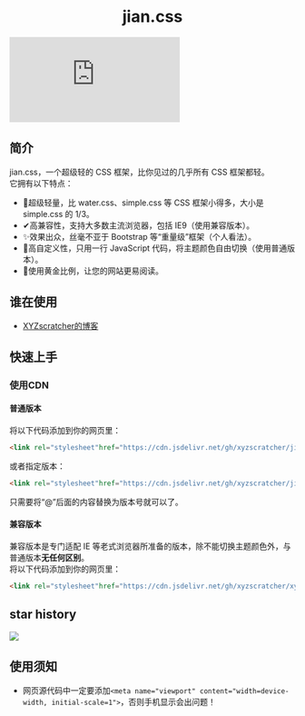 <h1 align=center>jian.css</h1>

![](https://img.shields.io/github/stars/xyzscratcher/jian.css)
## 简介
jian.css，一个超级轻的 CSS 框架，比你见过的几乎所有 CSS 框架都轻。  
它拥有以下特点：
- 🎈️超级轻量，比 water.css、simple.css 等 CSS 框架小得多，大小是 simple.css 的 1/3。
- ✔高兼容性，支持大多数主流浏览器，包括 IE9（使用兼容版本）。
- ✨️效果出众，丝毫不亚于 Bootstrap 等“重量级”框架（个人看法）。
- 🎨️高自定义性，只用一行 JavaScript 代码，将主题颜色自由切换（使用普通版本）。
- 📏️使用黄金比例，让您的网站更易阅读。
## 谁在使用
- [XYZscratcher的博客](http://xyz.freeee.ml/blog/)
## 快速上手
### 使用CDN
#### 普通版本
将以下代码添加到你的网页里：
```html
<link rel="stylesheet"href="https://cdn.jsdelivr.net/gh/xyzscratcher/jian.css@master/index.min.css">
```
或者指定版本：
```html
<link rel="stylesheet"href="https://cdn.jsdelivr.net/gh/xyzscratcher/jian.css@0.2.0/index.min.css">
```
只需要将“@”后面的内容替换为版本号就可以了。
#### 兼容版本
兼容版本是专门适配 IE 等老式浏览器所准备的版本，除不能切换主题颜色外，与普通版本**无任何区别**。  
将以下代码添加到你的网页里：
```html
<link rel="stylesheet"href="https://cdn.jsdelivr.net/gh/xyzscratcher/xyzscratcher.github.io@master/jian-css/jianrong.min.css">
```
## star history
![](https://api.star-history.com/svg?repos=xyzscratcher/jian.css&type=Date)
<!--# 贡献者-->
<!-- ALL-CONTRIBUTORS-LIST:START - Do not remove or modify this section -->
<!-- prettier-ignore-start -->
<!-- markdownlint-disable -->

<!-- markdownlint-restore -->
<!-- prettier-ignore-end -->

<!-- ALL-CONTRIBUTORS-LIST:END -->
## 使用须知
- 网页源代码中一定要添加`<meta name="viewport" content="width=device-width, initial-scale=1">`，否则手机显示会出问题！
